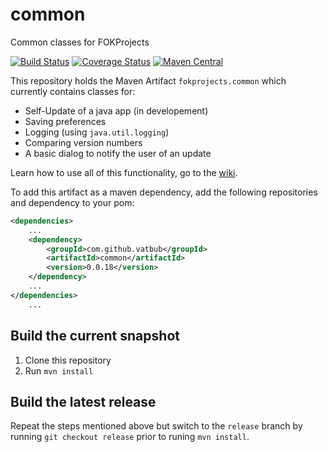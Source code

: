 # common
Common classes for FOKProjects

[![Build Status](https://travis-ci.org/vatbub/common.svg?branch=master)](https://travis-ci.org/vatbub/common)     [![Coverage Status](https://coveralls.io/repos/github/vatbub/common/badge.svg?branch=master)](https://coveralls.io/github/vatbub/common?branch=master) [![Maven Central](https://img.shields.io/maven-central/v/com.github.vatbub/common.svg)](http://search.maven.org/#search%7Cga%7C1%7Cg%3A%22com.github.vatbub%22%20AND%20a%3A%22common%22)

This repository holds the Maven Artifact `fokprojects.common` which currently contains classes for:
  - Self-Update of a java app (in developement)
  - Saving preferences
  - Logging (using `java.util.logging`)
  - Comparing version numbers
  - A basic dialog to notify the user of an update
  
Learn how to use all of this functionality, go to the [wiki](../../wiki).
  
To add this artifact as a maven dependency, add the following repositories and dependency to your pom:

```xml
<dependencies>
	...
	<dependency>
		<groupId>com.github.vatbub</groupId>
		<artifactId>common</artifactId>
		<version>0.0.18</version>
	</dependency>
	...
</dependencies>
	...
```
  
## Build the current snapshot
1. Clone this repository
2. Run `mvn install`

## Build the latest release
Repeat the steps mentioned above but switch to the `release` branch by running `git checkout release` prior to runing `mvn install`.

